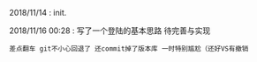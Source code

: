 2018/11/14 :
    init.

2018/11/16 00:28 :
    写了一个登陆的基本思路 待完善与实现

    差点翻车 git不小心回退了 还commit掉了版本库 一时特别尴尬（还好VS有撤销